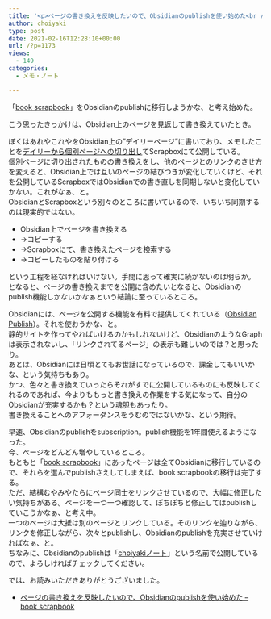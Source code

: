 ```yaml
---
title: '<p>ページの書き換えを反映したいので、Obsidianのpublishを使い始めた<br />'
author: choiyaki
type: post
date: 2021-02-16T12:28:10+00:00
url: /?p=1173
views:
  - 149
categories:
  - メモ・ノート

---
```

「[book scrapbook][1]」をObsidianのpublishに移行しようかな、と考え始めた。

こう思ったきっかけは、Obsidian上のページを見返して書き換えていたとき。

ぼくはあれやこれやをObsidian上の”デイリーページ”に書いており、メモしたことを[デイリーから個別ページへの切り出し][2]てScrapboxにて公開している。  
個別ページに切り出されたものの書き換えをし、他のページとのリンクのさせ方を変えると、Obsidian上では互いのページの結びつきが変化していくけど、それを公開しているScrapboxではObsidianでの書き直しを同期しないと変化していかない。これがなぁ、と。  
ObsidianとScrapboxという別々のところに書いているので、いちいち同期するのは現実的ではない。

  * Obsidian上でページを書き換える
  * →コピーする
  * →Scrapboxにて、書き換えたページを検索する
  * →コピーしたものを貼り付ける

という工程を経なければいけない。手間に思って確実に続かないのは明らか。  
となると、ページの書き換えまでを公開に含めたいとなると、Obsidianのpublish機能しかないかなぁという結論に至っているところ。

Obsidianには、ページを公開する機能を有料で提供してくれている（[Obsidian Publish][3]）。それを使おうかな、と。  
静的サイトを作ってやればいけるのかもしれないけど、ObsidianのようなGraphは表示されないし、「リンクされてるページ」の表示も難しいのでは？と思ったり。  
あとは、Obsidianには日頃とてもお世話になっているので、課金してもいいかな、という気持ちもあり。  
かつ、色々と書き換えていったらそれがすでに公開しているものにも反映してくれるのであれば、今よりももっと書き換えの作業をする気になって、自分のObsidianが充実するかも？という魂胆もあったり。  
書き換えることへのアフォーダンスをうむのではないかな、という期待。

早速、Obsidianのpublishをsubscription。publish機能を1年間使えるようになった。  
今、ページをどんどん増やしているところ。  
もともと「[book scrapbook][1]」にあったページは全てObsidianに移行しているので、それらを選んでpublishさえしてしまえば、book scrapbookの移行は完了する。  
ただ、結構むやみやたらにページ同士をリンクさせているので、大幅に修正したい気持ちがある。ページを一つ一つ確認して、ぽちぽちと修正してはpublishしていこうかなぁ、と考え中。  
一つのページは大抵は別のページとリンクしている。そのリンクを辿りながら、リンクを修正しながら、次々とpublishし、Obsidianのpublishを充実させていければなぁ、と。  
ちなみに、Obsidianのpublishは「[choiyakiノート][4]」という名前で公開しているので、よろしければチェックしてください。

では、お読みいただきありがとうございました。

  * [ページの書き換えを反映したいので、Obsidianのpublishを使い始めた &#8211; book scrapbook][5]

 [1]: https://scrapbox.io/choiyaki-hondana/
 [2]: https://scrapbox.io/choiyaki-hondana/%E3%83%87%E3%82%A4%E3%83%AA%E3%83%BC%E3%81%8B%E3%82%89%E5%80%8B%E5%88%A5%E3%83%9A%E3%83%BC%E3%82%B8%E3%81%B8%E3%81%AE%E5%88%87%E3%82%8A%E5%87%BA%E3%81%97
 [3]: https://obsidian.md/publish
 [4]: https://publish.obsidian.md/choiyaki
 [5]: https://scrapbox.io/choiyaki-hondana/%E3%83%9A%E3%83%BC%E3%82%B8%E3%81%AE%E6%9B%B8%E3%81%8D%E6%8F%9B%E3%81%88%E3%82%92%E5%8F%8D%E6%98%A0%E3%81%97%E3%81%9F%E3%81%84%E3%81%AE%E3%81%A7%E3%80%81Obsidian%E3%81%AEpublish%E3%82%92%E4%BD%BF%E3%81%84%E5%A7%8B%E3%82%81%E3%81%9F